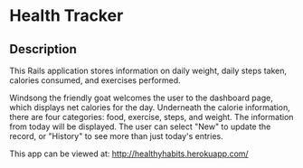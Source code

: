 # Health Tracker

## Description

This Rails application stores information on daily weight, daily steps taken, calories consumed, and exercises performed.  

Windsong the friendly goat welcomes the user to the dashboard page, which displays net calories for the day.  Underneath the calorie information, there are four categories: food, exercise, steps, and weight.  The information from today will be displayed.  The user can select "New" to update the record, or "History" to see more than just today's entries.

This app can be viewed at: http://healthyhabits.herokuapp.com/
